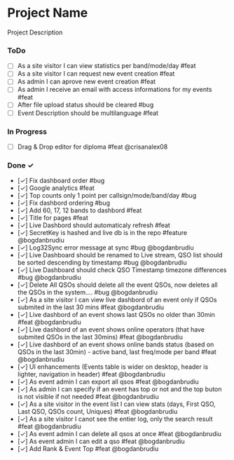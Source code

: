 ﻿# Project Name
Project Description

### ToDo

- [ ] As a site visitor I can view statistics per band/mode/day #feat
- [ ] As a site visitor I can request new event creation  #feat
- [ ] As admin I can aprove new event creation  #feat
- [ ] As admin I receive an email with access informations for my events  #feat
- [ ] After file upload status should be cleared #bug
- [ ] Event Description should be multilanguage #feat

### In Progress


- [ ] Drag & Drop editor for diploma  #feat @crisanalex08



### Done ✓

- [✓] Fix dashboard order #bug
- [✓] Google analytics #feat
- [✓] Top counts only 1 point per callsign/mode/band/day #bug
- [✓] Fix dashbord ordering #bug
- [✓] Add 60, 17, 12 bands to dashbord #feat
- [✓] Title for pages #feat
- [✓] Live Dashbord should automaticaly refresh #feat
- [✓] SecretKey is hashed and live db is in the repo #feature @bogdanbrudiu
- [✓] Log32Sync error message at sync #bug @bogdanbrudiu
- [✓] Live Dashboard should be renamed to Live stream, QSO list should be sorted descending by timestamp #bug @bogdanbrudiu
- [✓] Live Dashboard should check QSO Timestamp timezone differences #bug @bogdanbrudiu
- [✓] Delete All QSOs should delete all the event QSOs, now deletes all the QSOs in the system.... #bug @bogdanbrudiu
- [✓] As a site visitor I can view live dashbord of an event only if QSOs submited in the last 30 mins #feat @bogdanbrudiu
- [✓] Live dashbord of an event shows last QSOs no older than 30min #feat @bogdanbrudiu
- [✓] Live dashbord of an event shows online operators (that have submited QSOs in the last 30mins) #feat @bogdanbrudiu
- [✓] Live dashbord of an event shows online bands status (based on QSOs in the last 30min) - active band, last freq/mode per band #feat @bogdanbrudiu
- [✓] UI enhancements (Events table is wider on desktop, header is lighter, navigation in header)  #feat @bogdanbrudiu
- [✓] As event admin I can export all qsos  #feat @bogdanbrudiu
- [✓] As admin I can specify if an event has top or not and the top buton is not visible if not needed  #feat @bogdanbrudiu
- [✓] As a site visitor in the event list I can view stats (days, First QSO, Last QSO, QSOs count, Uniques)  #feat @bogdanbrudiu
- [✓] As a site visitor I canot see the entier log, only the search result  #feat @bogdanbrudiu
- [✓] As event admin I can delete all qsos at once  #feat @bogdanbrudiu
- [✓] As event admin I can edit a qso  #feat @bogdanbrudiu
- [✓] Add Rank & Event Top  #feat @bogdanbrudiu


